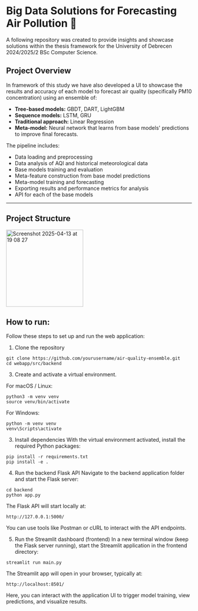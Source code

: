 # Big Data Solutions for Forecasting Air Pollution 🌿

A following repository was created to provide insights and showcase solutions within the thesis framework for the University of Debrecen 2024/2025/2 BSc Computer Science.

## Project Overview

In framework of this study we have also developed a UI to showcase the results and accuracy of each model to forecast air quality (specifically PM10 concentration) using an ensemble of:
- **Tree-based models:** GBDT, DART, LightGBM
- **Sequence models:** LSTM, GRU
- **Traditional approach:** Linear Regression
- **Meta-model:** Neural network that learns from base models' predictions to improve final forecasts.

The pipeline includes:
- Data loading and preprocessing
- Data analysis of AQI and historical meteorological data
- Base models training and evaluation
- Meta-feature construction from base model predictions
- Meta-model training and forecasting
- Exporting results and performance metrics for analysis
- API for each of the base models

---

## Project Structure

<img width="209" alt="Screenshot 2025-04-13 at 19 08 27" src="https://github.com/user-attachments/assets/648e31ae-8594-4af7-af23-d802a9fa0e32" />

## How to run:

Follow these steps to set up and run the web application:

1. Clone the repository
```   
git clone https://github.com/yourusername/air-quality-ensemble.git
cd webapp/src/backend
```
3. Create and activate a virtual environment.

For macOS / Linux:
```
python3 -m venv venv
source venv/bin/activate
```

For Windows:
```
python -m venv venv
venv\Scripts\activate
```

3. Install dependencies
With the virtual environment activated, install the required Python packages:
```
pip install -r requirements.txt
pip install -e .
```

4. Run the backend Flask API
Navigate to the backend application folder and start the Flask server:
```
cd backend
python app.py
```
The Flask API will start locally at:
```
http://127.0.0.1:5000/
```
You can use tools like Postman or cURL to interact with the API endpoints.

5. Run the Streamlit dashboard (frontend)
In a new terminal window (keep the Flask server running), start the Streamlit application in the frontend directory:
```
streamlit run main.py
```
The Streamlit app will open in your browser, typically at:
```
http://localhost:8501/
```
Here, you can interact with the application UI to trigger model training, view predictions, and visualize results.






